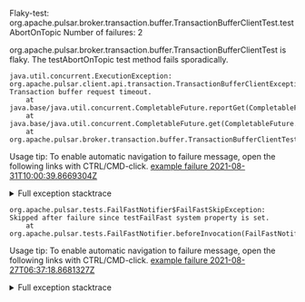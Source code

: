         
Flaky-test: org.apache.pulsar.broker.transaction.buffer.TransactionBufferClientTest.testAbortOnTopic
Number of failures: 2

org.apache.pulsar.broker.transaction.buffer.TransactionBufferClientTest is flaky. The testAbortOnTopic test method fails sporadically.

```
java.util.concurrent.ExecutionException: org.apache.pulsar.client.api.transaction.TransactionBufferClientException$RequestTimeoutException: Transaction buffer request timeout.
	at java.base/java.util.concurrent.CompletableFuture.reportGet(CompletableFuture.java:395)
	at java.base/java.util.concurrent.CompletableFuture.get(CompletableFuture.java:1999)
	at org.apache.pulsar.broker.transaction.buffer.TransactionBufferClientTest.testAbortOnTopic(TransactionBufferClientTest.java:122)
```

Usage tip: To enable automatic navigation to failure message, open the following links with CTRL/CMD-click.
[example failure 2021-08-31T10:00:39.8669304Z](https://github.com/apache/pulsar/runs/3471501156?check_suite_focus=true#step:10:147)


<details>
<summary>Full exception stacktrace</summary>
<code><pre>
java.util.concurrent.ExecutionException: org.apache.pulsar.client.api.transaction.TransactionBufferClientException$RequestTimeoutException: Transaction buffer request timeout.
	at java.base/java.util.concurrent.CompletableFuture.reportGet(CompletableFuture.java:395)
	at java.base/java.util.concurrent.CompletableFuture.get(CompletableFuture.java:1999)
	at org.apache.pulsar.broker.transaction.buffer.TransactionBufferClientTest.testAbortOnTopic(TransactionBufferClientTest.java:122)
	at java.base/jdk.internal.reflect.NativeMethodAccessorImpl.invoke0(Native Method)
	at java.base/jdk.internal.reflect.NativeMethodAccessorImpl.invoke(NativeMethodAccessorImpl.java:62)
	at java.base/jdk.internal.reflect.DelegatingMethodAccessorImpl.invoke(DelegatingMethodAccessorImpl.java:43)
	at java.base/java.lang.reflect.Method.invoke(Method.java:566)
	at org.testng.internal.MethodInvocationHelper.invokeMethod(MethodInvocationHelper.java:132)
	at org.testng.internal.InvokeMethodRunnable.runOne(InvokeMethodRunnable.java:45)
	at org.testng.internal.InvokeMethodRunnable.call(InvokeMethodRunnable.java:73)
	at org.testng.internal.InvokeMethodRunnable.call(InvokeMethodRunnable.java:11)
	at java.base/java.util.concurrent.FutureTask.run(FutureTask.java:264)
	at java.base/java.util.concurrent.ThreadPoolExecutor.runWorker(ThreadPoolExecutor.java:1128)
	at java.base/java.util.concurrent.ThreadPoolExecutor$Worker.run(ThreadPoolExecutor.java:628)
	at java.base/java.lang.Thread.run(Thread.java:829)
Caused by: org.apache.pulsar.client.api.transaction.TransactionBufferClientException$RequestTimeoutException: Transaction buffer request timeout.
	at org.apache.pulsar.broker.transaction.buffer.impl.TransactionBufferHandlerImpl.run(TransactionBufferHandlerImpl.java:240)
	at io.netty.util.HashedWheelTimer$HashedWheelTimeout.expire(HashedWheelTimer.java:669)
	at io.netty.util.HashedWheelTimer$HashedWheelBucket.expireTimeouts(HashedWheelTimer.java:744)
	at io.netty.util.HashedWheelTimer$Worker.run(HashedWheelTimer.java:469)
	at io.netty.util.concurrent.FastThreadLocalRunnable.run(FastThreadLocalRunnable.java:30)
	... 1 more

</pre></code>
</details>

```
org.apache.pulsar.tests.FailFastNotifier$FailFastSkipException: Skipped after failure since testFailFast system property is set.
	at org.apache.pulsar.tests.FailFastNotifier.beforeInvocation(FailFastNotifier.java:88)

```

Usage tip: To enable automatic navigation to failure message, open the following links with CTRL/CMD-click.
[example failure 2021-08-27T06:37:18.8681327Z](https://github.com/apache/pulsar/runs/3440411059?check_suite_focus=true#step:9:213)


<details>
<summary>Full exception stacktrace</summary>
<code><pre>
org.apache.pulsar.tests.FailFastNotifier$FailFastSkipException: Skipped after failure since testFailFast system property is set.
	at org.apache.pulsar.tests.FailFastNotifier.beforeInvocation(FailFastNotifier.java:88)

</pre></code>
</details>

